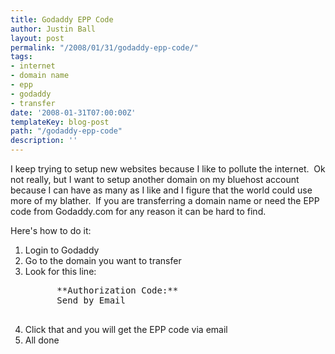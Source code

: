 ```yaml
---
title: Godaddy EPP Code
author: Justin Ball
layout: post
permalink: "/2008/01/31/godaddy-epp-code/"
tags:
- internet
- domain name
- epp
- godaddy
- transfer
date: '2008-01-31T07:00:00Z'
templateKey: blog-post
path: "/godaddy-epp-code"
description: ''
---
```


I keep trying to setup new websites because I like to pollute the internet.  Ok not really, but I want to setup another domain on my bluehost account because I can have as many as I like and I figure that the world could use more of my blather.  If you are transferring a domain name or need the EPP code from Godaddy.com for any reason it can be hard to find.

Here's how to do it:
<ol>
  <li>Login to Godaddy</li>
  <li>Go to the domain you want to transfer</li>
  <li>Look for this line:
    <pre>
      **Authorization Code:**
      Send by Email
    </pre>
  </li>
  <li>Click that and you will get the EPP code via email</li>
  <li>All done</li>
